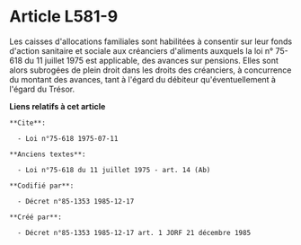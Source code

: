 # Article L581-9

Les caisses d'allocations familiales sont habilitées à consentir sur leur fonds d'action sanitaire et sociale aux créanciers
d'aliments auxquels la loi n° 75-618 du 11 juillet 1975 est applicable, des avances sur pensions. Elles sont alors subrogées
de plein droit dans les droits des créanciers, à concurrence du montant des avances, tant à l'égard du débiteur
qu'éventuellement à l'égard du Trésor.

**Liens relatifs à cet article**

	**Cite**:

	  - Loi n°75-618 1975-07-11

	**Anciens textes**:

	  - Loi n°75-618 du 11 juillet 1975 - art. 14 (Ab)

	**Codifié par**:

	  - Décret n°85-1353 1985-12-17

	**Créé par**:

	  - Décret n°85-1353 1985-12-17 art. 1 JORF 21 décembre 1985
